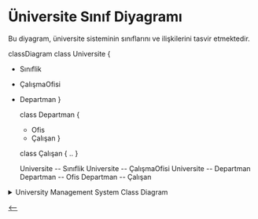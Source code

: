 # Üniversite Sınıf Diyagramı

Bu diyagram, üniversite sisteminin sınıflarını ve ilişkilerini tasvir etmektedir.

classDiagram
class Universite {
+ Sınıflik
+ ÇalışmaOfisi
+ Departman
  }

  class Departman {
  + Ofis
  + Çalışan
  }

  class Çalışan {
  ..
  }

  Universite -- Sınıflik
  Universite -- ÇalışmaOfisi
  Universite -- Departman
  Departman -- Ofis
  Departman -- Çalışan


<details>
<summary>University Management System Class Diagram</summary>
    <img src="https://github.com/onur-karakus/OOP/blob/main/UniversityManagementSystem/src/UMS.png" alt="University Management System" title="University Management System" />
</a>
</details>

[<--](../UniversityManagementSystem.md)
